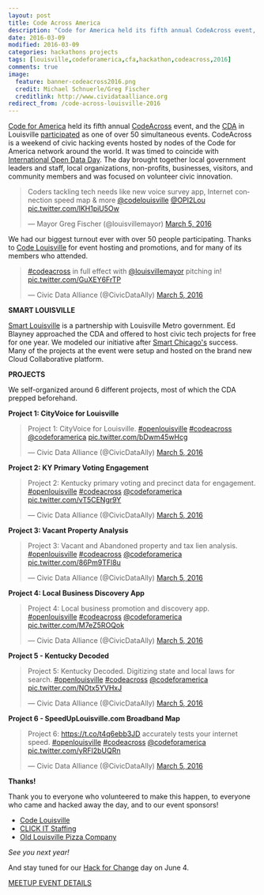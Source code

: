 ```yaml
---
layout: post
title: Code Across America
description: "Code for America held its fifth annual CodeAcross event, and the CDA in Louisville participated. CodeAcross is a weekend of civic hacking events hosted by nodes of the Code for America network around the world. It is timed to coincide with International Open Data Day."
date: 2016-03-09
modified: 2016-03-09
categories: hackathons projects
tags: [louisville,codeforamerica,cfa,hackathon,codeacross,2016]
comments: true
image:
  feature: banner-codeacross2016.png
  credit: Michael Schnuerle/Greg Fischer
  creditlink: http://www.cividataalliance.org
redirect_from: /code-across-louisville-2016
---
```


[Code for America](http://www.codeforamerica.org/) held its fifth annual [CodeAcross](https://www.codeforamerica.org/events/codeacross-2016/) event, and the [CDA](http://www.codeforamerica.org/brigade/Civic-Data-Alliance/) in Louisville [participated](http://www.meetup.com/Louisville-Civic-Data-Alliance/events/228640160/) as one of over 50 simultaneous events. CodeAcross is a weekend of civic hacking events hosted by nodes of the Code for America network around the world. It was timed to coincide with [International Open Data Day](http://opendataday.org/).  The day brought together local government leaders and staff, local organizations, non-profits, businesses, visitors, and community members and was focused on volunteer civic innovation.

<blockquote class="twitter-tweet" data-lang="en"><p lang="en" dir="ltr">Coders tackling tech needs like new voice survey app, Internet connection speed map &amp; more <a href="https://twitter.com/codelouisville">@codelouisville</a> <a href="https://twitter.com/OPI2Lou">@OPI2Lou</a> <a href="https://t.co/lKH1piU5Ow">pic.twitter.com/lKH1piU5Ow</a></p>&mdash; Mayor Greg Fischer (@louisvillemayor) <a href="https://twitter.com/louisvillemayor/status/706171180886134784">March 5, 2016</a></blockquote>

We had our biggest turnout ever with over 50 people participating. Thanks to [Code Louisville](http://www.codelouisville.org/) for event hosting and promotions, and for many of its members who attended.

<blockquote class="twitter-tweet" data-lang="en"><p lang="en" dir="ltr"><a href="https://twitter.com/hashtag/codeacross?src=hash">#codeacross</a> in full effect with <a href="https://twitter.com/louisvillemayor">@louisvillemayor</a> pitching in! <a href="https://t.co/GuXEY6FrTP">pic.twitter.com/GuXEY6FrTP</a></p>&mdash; Civic Data Alliance (@CivicDataAlly) <a href="https://twitter.com/CivicDataAlly/status/706161083803901952">March 5, 2016</a></blockquote>

**SMART LOUISVILLE**

[Smart Louisville](http://www.smartlouisville.com) is a partnership with Louisville Metro government.  Ed Blayney approached the CDA and offered to host civic tech projects for free for one year.  We modeled our initiative after [Smart Chicago's](http://www.smartchicagocollaborative.org/) success.  Many of the projects at the event were setup and hosted on the brand new Cloud Collaborative platform.

**PROJECTS**

We self-organized around 6 different projects, most of which the CDA prepped beforehand.

**Project 1: CityVoice for Louisville**

<blockquote class="twitter-tweet" data-lang="en"><p lang="en" dir="ltr">Project 1: CityVoice for Louisville. <a href="https://twitter.com/hashtag/openlouisville?src=hash">#openlouisville</a> <a href="https://twitter.com/hashtag/codeacross?src=hash">#codeacross</a> <a href="https://twitter.com/codeforamerica">@codeforamerica</a> <a href="https://t.co/bDwm45wHcg">pic.twitter.com/bDwm45wHcg</a></p>&mdash; Civic Data Alliance (@CivicDataAlly) <a href="https://twitter.com/CivicDataAlly/status/706230339631489024">March 5, 2016</a></blockquote>


**Project 2: KY Primary Voting Engagement**

<blockquote class="twitter-tweet" data-lang="en"><p lang="en" dir="ltr">Project 2: Kentucky primary voting and precinct data for engagement. <a href="https://twitter.com/hashtag/openlouisville?src=hash">#openlouisville</a> <a href="https://twitter.com/hashtag/codeacross?src=hash">#codeacross</a> <a href="https://twitter.com/codeforamerica">@codeforamerica</a> <a href="https://t.co/vT5CENgr9Y">pic.twitter.com/vT5CENgr9Y</a></p>&mdash; Civic Data Alliance (@CivicDataAlly) <a href="https://twitter.com/CivicDataAlly/status/706230993955459072">March 5, 2016</a></blockquote>


**Project 3: Vacant Property Analysis**

<blockquote class="twitter-tweet" data-lang="en"><p lang="en" dir="ltr">Project 3: Vacant and Abandoned property and tax lien analysis. <a href="https://twitter.com/hashtag/openlouisville?src=hash">#openlouisville</a> <a href="https://twitter.com/hashtag/codeacross?src=hash">#codeacross</a> <a href="https://twitter.com/codeforamerica">@codeforamerica</a> <a href="https://t.co/86Pm9TFl8u">pic.twitter.com/86Pm9TFl8u</a></p>&mdash; Civic Data Alliance (@CivicDataAlly) <a href="https://twitter.com/CivicDataAlly/status/706231757033639936">March 5, 2016</a></blockquote>



**Project 4: Local Business Discovery App**

<blockquote class="twitter-tweet" data-lang="en"><p lang="en" dir="ltr">Project 4: Local business promotion and discovery app. <a href="https://twitter.com/hashtag/openlouisville?src=hash">#openlouisville</a> <a href="https://twitter.com/hashtag/codeacross?src=hash">#codeacross</a> <a href="https://twitter.com/codeforamerica">@codeforamerica</a> <a href="https://t.co/M7eZ5ROQok">pic.twitter.com/M7eZ5ROQok</a></p>&mdash; Civic Data Alliance (@CivicDataAlly) <a href="https://twitter.com/CivicDataAlly/status/706231928794566657">March 5, 2016</a></blockquote>


**Project 5 - Kentucky Decoded**


<blockquote class="twitter-tweet" data-lang="en"><p lang="en" dir="ltr">Project 5: Kentucky Decoded. Digitizing state and local laws for search. <a href="https://twitter.com/hashtag/openlouisville?src=hash">#openlouisville</a> <a href="https://twitter.com/hashtag/codeacross?src=hash">#codeacross</a> <a href="https://twitter.com/codeforamerica">@codeforamerica</a> <a href="https://t.co/NOtx5YVHxJ">pic.twitter.com/NOtx5YVHxJ</a></p>&mdash; Civic Data Alliance (@CivicDataAlly) <a href="https://twitter.com/CivicDataAlly/status/706232340905857024">March 5, 2016</a></blockquote>



**Project 6 - SpeedUpLouisville.com Broadband Map**

<blockquote class="twitter-tweet" data-lang="en"><p lang="en" dir="ltr">Project 6: <a href="https://t.co/t4q6ebb3JD">https://t.co/t4q6ebb3JD</a> accurately tests your internet speed. <a href="https://twitter.com/hashtag/openlouisville?src=hash">#openlouisville</a> <a href="https://twitter.com/hashtag/codeacross?src=hash">#codeacross</a> <a href="https://twitter.com/codeforamerica">@codeforamerica</a> <a href="https://t.co/yRFI2bUQRn">pic.twitter.com/yRFI2bUQRn</a></p>&mdash; Civic Data Alliance (@CivicDataAlly) <a href="https://twitter.com/CivicDataAlly/status/706234467216715776">March 5, 2016</a></blockquote>


**Thanks!**

Thank you to everyone who volunteered to make this happen, to everyone who came and hacked away the day, and to our event sponsors!

- [Code Louisville](http://www.codelouisville.org/)
- [CLICK IT Staffing](http://clickitstaffing.com/)
- [Old Louisville Pizza Company](https://www.facebook.com/Old-Louisville-Pizza-Company-350225461851587/)

*See you next year!*

And stay tuned for our [Hack for Change](http://www.civicdataalliance.org/national-day-of-civic-hacking-louisville/) day on June 4.

<a href="http://www.meetup.com/Louisville-Civic-Data-Alliance/events/228640160/" target="new" >MEETUP EVENT DETAILS</a>
